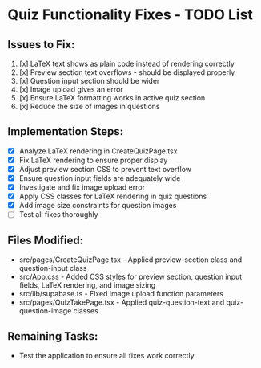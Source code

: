 # Quiz Functionality Fixes - TODO List

## Issues to Fix:
1. [x] LaTeX text shows as plain code instead of rendering correctly
2. [x] Preview section text overflows - should be displayed properly
3. [x] Question input section should be wider
4. [x] Image upload gives an error
5. [x] Ensure LaTeX formatting works in active quiz section
6. [x] Reduce the size of images in questions

## Implementation Steps:
- [x] Analyze LaTeX rendering in CreateQuizPage.tsx
- [x] Fix LaTeX rendering to ensure proper display
- [x] Adjust preview section CSS to prevent text overflow
- [x] Ensure question input fields are adequately wide
- [x] Investigate and fix image upload error
- [x] Apply CSS classes for LaTeX rendering in quiz questions
- [x] Add image size constraints for question images
- [ ] Test all fixes thoroughly

## Files Modified:
- src/pages/CreateQuizPage.tsx - Applied preview-section class and question-input class
- src/App.css - Added CSS styles for preview section, question input fields, LaTeX rendering, and image sizing
- src/lib/supabase.ts - Fixed image upload function parameters
- src/pages/QuizTakePage.tsx - Applied quiz-question-text and quiz-question-image classes

## Remaining Tasks:
- Test the application to ensure all fixes work correctly
